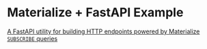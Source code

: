 # Materialize + FastAPI Example

[A FastAPI utility for building HTTP endpoints powered by Materialize `SUBSCRIBE` queries](https://github.com/chuck-alt-delete/mz-auction-house)

